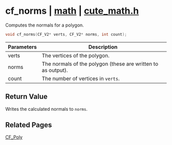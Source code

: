 # cf_norms | [math](https://github.com/RandyGaul/cute_framework/blob/master/docs/math/README.md) | [cute_math.h](https://github.com/RandyGaul/cute_framework/blob/master/include/cute_math.h)

Computes the normals for a polygon.

```cpp
void cf_norms(CF_V2* verts, CF_V2* norms, int count);
```

Parameters | Description
--- | ---
verts | The vertices of the polygon.
norms | The normals of the polygon (these are written to as output).
count | The number of vertices in `verts`.

## Return Value

Writes the calculated normals to `norms`.

## Related Pages

[CF_Poly](https://github.com/RandyGaul/cute_framework/blob/master/docs/math/cf_poly.md)  

